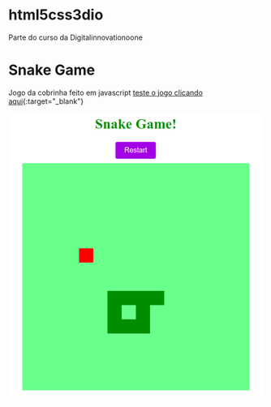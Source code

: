 # html5css3dio
Parte do curso da Digitalinnovationoone

# Snake Game

Jogo da cobrinha feito em javascript
[teste o jogo clicando aqui](https://andresds.github.io/html5css3dio/){:target="_blank"}

![alt text](https://github.com/AndreSDS/html5css3dio/blob/master/print.png?raw=true)
